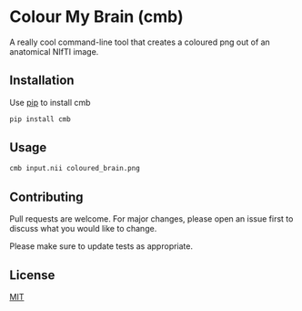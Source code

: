 # Colour My Brain (cmb)

A really cool command-line tool that creates a coloured png out of an anatomical NIfTI image.

## Installation

Use [pip](https://pip.pypa.io/en/stable) to install cmb

```bash
pip install cmb
```

## Usage

```bash
cmb input.nii coloured_brain.png
```

## Contributing
Pull requests are welcome. For major changes, please open an issue first to discuss what you would like to change.

Please make sure to update tests as appropriate.

## License
[MIT](https://choosealicense.com/licenses/mit/)
